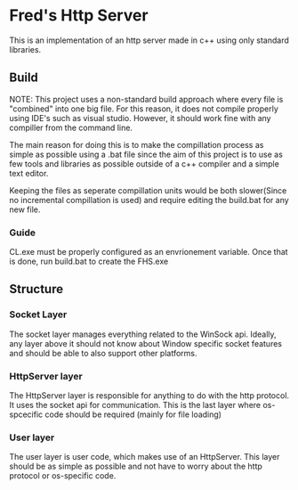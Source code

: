# Fred's Http Server

This is an implementation of an http server made in c++ using only standard libraries. 

## Build

NOTE: This project uses a non-standard build approach where every file is "combined" into one big file. For this reason, it does not compile properly using IDE's such as visual studio. However, it should work fine with any compiller from the command line. 

The main reason for doing this is to make the compillation process as simple as possible using a .bat file since the aim of this project is to use as few tools and libraries as possible outside of a c++ compiler and a simple text editor.

Keeping the files as seperate compillation units would be both slower(Since no incremental compillation is used) and require editing the build.bat for any new file. 


### Guide

CL.exe must be properly configured as an envrionement variable.
Once that is done, run build.bat to create the FHS.exe


## Structure

### Socket Layer
The socket layer manages everything related to the WinSock api. Ideally, any layer above it should not know about Window specific socket features and should be able to also support other platforms. 

### HttpServer layer
The HttpServer layer is responsible for anything to do with the http protocol. It uses the socket api for communication. This is the last layer where os-spcecific code should be required (mainly for file loading)

### User layer
The user layer is user code, which makes use of an HttpServer. This layer should be as simple as possible and not have to worry about the http protocol or os-specific code. 